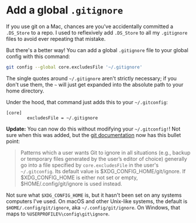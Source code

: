 # Add a global `.gitignore`

If you use git on a Mac, chances are you've accidentally committed a `.DS_Store` to a repo. I used to reflexively add `.DS_Store` to all my `.gitignore` files to avoid ever repeating that mistake.

But there's a better way! You can add a global `.gitignore` file to your global config with this command:

```bash
git config --global core.excludesFile '~/.gitignore'
```

The single quotes around `~/.gitignore` aren't strictly necessary; if you don't use them, the `~` will just get expanded into the absolute path to your home directory.

Under the hood, that command just adds this to your `~/.gitconfig`:

```
[core]
        excludesFile = ~/.gitignore
```

**Update:** You can now do this without modifying your `~/.gitconfig!`! Not sure when this was added, but the [git documentation](https://git-scm.com/docs/gitignore) now has this bullet point:

> Patterns which a user wants Git to ignore in all situations (e.g., backup or temporary files generated by the user’s editor of choice) generally go into a file specified by `core.excludesFile` in the user's `~/.gitconfig`. Its default value is $XDG_CONFIG_HOME/git/ignore. If $XDG_CONFIG_HOME is either not set or empty, $HOME/.config/git/ignore is used instead.

Not sure what `$XDG_CONFIG_HOME` is, but it hasn't been set on any systems computers I've used. On macOS and other Unix-like systems, the default is `$HOME/.config/git/ignore`, aka `~/.config/git/ignore`. On Windows, that maps to `%USERPROFILE%\config\git\ignore`.
